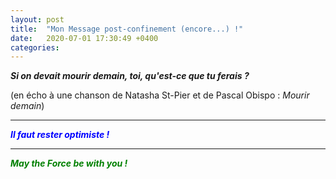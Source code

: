 ```yaml
---
layout: post
title:  "Mon Message post-confinement (encore...) !"
date:   2020-07-01 17:30:49 +0400
categories: 
---
```

<!---

--->



***Si on devait mourir demain, toi, qu'est-ce que tu ferais ?***

(en écho à une chanson de Natasha St-Pier et de Pascal Obispo : *Mourir demain*)  

   

------

<span style="color: blue">***Il faut rester optimiste !***</span>


------

<span style="color: green">***May the Force be with you !***</span>